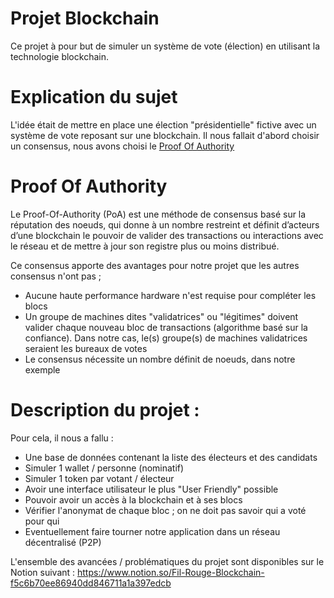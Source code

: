 # Projet Blockchain

Ce projet à pour but de simuler un système de vote (élection) en utilisant la technologie blockchain.


# Explication du sujet

L'idée était de mettre en place une élection "présidentielle" fictive avec un système de vote reposant sur une blockchain. Il nous fallait d'abord choisir un consensus, nous avons choisi le [Proof Of Authority](https://en.wikipedia.org/wiki/Proof_of_authority)


# Proof Of Authority

Le Proof-Of-Authority (PoA) est une méthode de consensus basé sur la réputation des noeuds, qui donne à un nombre restreint et définit d’acteurs d’une blockchain le pouvoir de valider des transactions ou interactions avec le réseau et de mettre à jour son registre plus ou moins distribué.

Ce consensus apporte des avantages pour notre projet que les autres consensus n'ont pas ; 

- Aucune haute performance hardware n'est requise pour compléter les blocs
- Un groupe de machines dites "validatrices" ou "légitimes" doivent valider chaque nouveau bloc de transactions (algorithme basé sur la confiance). Dans notre cas, le(s) groupe(s) de machines validatrices seraient les bureaux de votes
- Le consensus nécessite un nombre définit de noeuds, dans notre exemple


# Description du projet : 

Pour cela, il nous a fallu : 

- Une base de données contenant la liste des électeurs et des candidats
- Simuler 1 wallet / personne (nominatif)
- Simuler 1 token par votant / électeur
- Avoir une interface utilisateur le plus "User Friendly" possible
- Pouvoir avoir un accès à la blockchain et à ses blocs
- Vérifier l'anonymat de chaque bloc ; on ne doit pas savoir qui a voté pour qui
- Eventuellement faire tourner notre application dans un réseau décentralisé (P2P)

L'ensemble des avancées / problématiques du projet sont disponibles sur le Notion suivant : https://www.notion.so/Fil-Rouge-Blockchain-f5c6b70ee86940dd846711a1a397edcb






